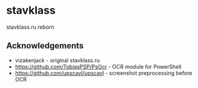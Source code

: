 # stavklass
stavklass.ru reborn

## Acknowledgements
* vizakenjack - original stavklass.ru
* https://github.com/TobiasPSP/PsOcr - OCR module for PowerShell
* https://github.com/upscayl/upscayl - screenshot preprocessing before OCR
